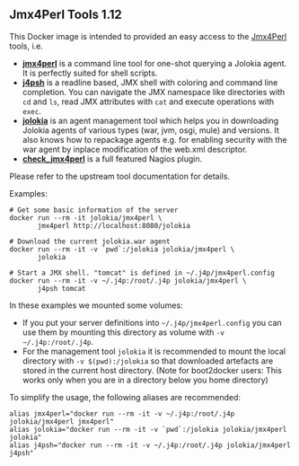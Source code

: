 ## Jmx4Perl Tools 1.12

This Docker image is intended to provided an easy access to the [Jmx4Perl](http://www.jmx4perl.org) tools, i.e.

* [**jmx4perl**](http://search.cpan.org/~roland/jmx4perl/scripts/jmx4perl) is a command line tool for one-shot querying a Jolokia agent. It is perfectly suited for shell scripts.
* [**j4psh**](http://search.cpan.org/~roland/jmx4perl/scripts/j4psh) is a readline based, JMX shell with coloring and command line completion. You can navigate the JMX namespace like directories with `cd` and `ls`, read JMX attributes with `cat` and execute operations with `exec`. 
* [**jolokia**](http://search.cpan.org/~roland/jmx4perl/scripts/jolokia) is an agent management tool which helps you in downloading Jolokia agents of various types (war, jvm, osgi, mule) and versions. It also knows how to repackage agents e.g. for enabling security with the war agent by inplace modification of the web.xml descriptor. 
* [**check_jmx4perl**](http://search.cpan.org/~roland/jmx4perl/scripts/check_jmx4perl) is a full featured Nagios plugin.

Please refer to the upstream tool documentation for details. 

Examples:

```shell
# Get some basic information of the server
docker run --rm -it jolokia/jmx4perl \
       jmx4perl http://localhost:8080/jolokia

# Download the current jolokia.war agent
docker run --rm -it -v `pwd`:/jolokia jolokia/jmx4perl \
       jolokia

# Start a JMX shell. "tomcat" is defined in ~/.j4p/jmx4perl.config
docker run --rm -it -v ~/.j4p:/root/.j4p jolokia/jmx4perl \
       j4psh tomcat
```

In these examples we mounted some volumes:

* If you put your server definitions into `~/.j4p/jmx4perl.config` you can use them by mounting this directory as volume with `-v ~/.j4p:/root/.j4p`. 
* For the management tool `jolokia` it is recommended to mount the local directory with `-v $(pwd):/jolokia` so that downloaded artefacts are stored in the current host directory. (Note for boot2docker users: This works only when you are in a directory below you home directory)

To simplify the usage, the following aliases are recommended:

```
alias jmx4perl="docker run --rm -it -v ~/.j4p:/root/.j4p jolokia/jmx4perl jmx4perl"
alias jolokia="docker run --rm -it -v `pwd`:/jolokia jolokia/jmx4perl jolokia"
alias j4psh="docker run --rm -it -v ~/.j4p:/root/.j4p jolokia/jmx4perl j4psh"
```
